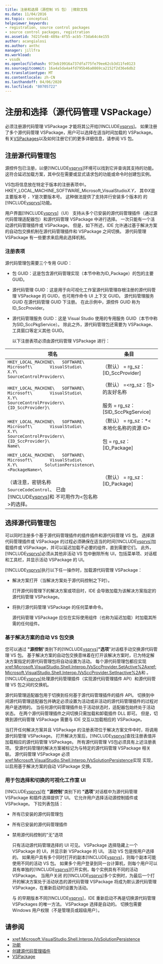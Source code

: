 ```yaml
---
title: 注册和选择（源控制 VS 包） |微软文档
ms.date: 11/04/2016
ms.topic: conceptual
helpviewer_keywords:
- registration, source control packages
- source control packages, registration
ms.assetid: 7d21fe48-489a-4f55-acb5-73da64c4e155
author: acangialosi
ms.author: anthc
manager: jillfra
ms.workload:
- vssdk
ms.openlocfilehash: 973eb19916a737dfa775fe79ee62cb3d11fe0123
ms.sourcegitcommit: 16a4a5da4a4fd795b46a0869ca2152f2d36e6db2
ms.translationtype: MT
ms.contentlocale: zh-CN
ms.lasthandoff: 04/06/2020
ms.locfileid: "80705722"
---
```

# <a name="registration-and-selection-source-control-vspackage"></a>注册和选择（源代码管理 VSPackage）
必须注册源代码管理 VSPackage 才能将其公开给[!INCLUDE[vsprvs](../../code-quality/includes/vsprvs_md.md)]。 如果注册了多个源代码管理 VSPackage，用户可以选择在适当时间加载的 VSPackage。 有关[VSPackages](../../extensibility/internals/vspackages.md)以及如何注册它们的更多详细信息，请参阅 VS 包。

## <a name="registering-a-source-control-package"></a>注册源代码管理包
 源控件包已注册，以便[!INCLUDE[vsprvs](../../code-quality/includes/vsprvs_md.md)]环境可以找到它并查询其支持的功能。 这符合延迟加载方案，其中仅在需要或显式请求包的功能或命令时创建包实例。

 VS包将信息放在特定于版本的注册表项中\\，HKEY_LOCAL_MACHINE_SOFTWARE_Microsoft_VisualStudio*X.Y，* 其中*X*是主要版本号 *，Y*是次要版本号。 这种做法提供了支持并行安装多个版本的 的[!INCLUDE[vsprvs](../../code-quality/includes/vsprvs_md.md)]功能。

 用户界面[!INCLUDE[vsprvs](../../code-quality/includes/vsprvs_md.md)]（UI） 支持从多个已安装的源代码管理插件（通过源代码管理适配器包）和源代码管理 VSPackage 中进行选择。 一次只能有一个活动源代码管理插件或 VSPackage。 但是，如下所述，IDE 允许通过基于解决方案的自动包交换机制在源代码管理插件和 VSPackage 之间切换。 源代码管理 VSPackage 有一些要求来启用此选择机制。

### <a name="registry-entries"></a>注册表项
 源代码管理包需要三个专用 GUID：

- 包 GUID：这是包含源代码管理实现（本节中称为ID_Package）的包的主要 GUID。

- 源代码管理 GUID：这是用于向可视化工作室源代码管理存根注册的源代码管理 VSPackage 的 GUID，也可用作命令 UI 上下文 GUID。 源代码管理服务 GUID 在源代码管理 GUID 下注册。 在此示例中，源控件 GUID 称为ID_SccProvider。

- 源代码管理服务 GUID：这是 Visual Studio 使用的专用服务 GUID（本节中称为SID_SccPkgService）。 除此之外，源代码管理包还需要为 VSPackage、工具窗口等定义其他 GUID。

  以下注册表项必须由源代码管理 VSPackage 进行：

| 项名 | 条目 |
| - | - |
| `HKEY_LOCAL_MACHINE\   SOFTWARE\     Microsoft\       VisualStudio\         X.Y\           SourceControlProviders\` | （默认） = rg_sz：[ID_SccProvider] |
| `HKEY_LOCAL_MACHINE\   SOFTWARE\     Microsoft\       VisualStudio\         X.Y\           SourceControlProviders\             {ID_SccProvider}\` | （默认） =\<rg_sz：包>的友好名称<br /><br /> 服务 = rg_sz：[SID_SccPkgService] |
| `HKEY_LOCAL_MACHINE\   SOFTWARE\     Microsoft\       VisualStudio\         X.Y\           SourceControlProviders\             {ID_SccProvider}\               Name\` | （默认） = rg_sz：*\<本地化名称的资源 ID><br /><br /> 包 = rg_sz：[ID_Package] |
| `HKEY_LOCAL_MACHINE\   SOFTWARE\     Microsoft\       VisualStudio\         X.Y\           SolutionPersistence\             <PackageName>\`<br /><br /> （请注意，密钥名称`SourceCodeControl`、 已由[!INCLUDE[vsprvs](../../code-quality/includes/vsprvs_md.md)]和 不可用作为\<包名称>的选择。 | （默认） = rg_sz：[ID_Package] |

## <a name="selecting-a-source-control-package"></a>选择源代码管理包
 可以同时注册多个基于源代码管理插件的插件插件和源代码管理 VS 包。 选择源代码管理插件或 VSPackage 的过程必须确保在适当的时间[!INCLUDE[vsprvs](../../code-quality/includes/vsprvs_md.md)]加载插件或 VSPackage，并可以延迟加载不必要的组件，直到需要它们。 此外，[!INCLUDE[vsprvs](../../code-quality/includes/vsprvs_md.md)]必须从其他非活动 VS 包中删除所有 UI，包括菜单项、对话框和工具栏，并显示活动 VSPackage 的 UI。

 [!INCLUDE[vsprvs](../../code-quality/includes/vsprvs_md.md)]执行以下任一操作时，加载源代码管理 VSPackage：

- 解决方案打开（当解决方案处于源代码控制之下时）。

   打开源代码管理下的解决方案或项目时，IDE 会导致加载为该解决方案指定的源代码管理 VSPackage。

- 将执行源代码管理 VSPackage 的任何菜单命令。

  源代码管理 VSPackage 应仅在实际使用组件（也称为延迟加载）时加载其所需的任何组件。

### <a name="automatic-solution-based-vspackage-swapping"></a>基于解决方案的自动 VS 包交换
 您可以通过 **"源控制**"类别下的[!INCLUDE[vsprvs](../../code-quality/includes/vsprvs_md.md)]**"选项**"对话框手动交换源代码管理 VS 包。 基于解决方案的自动包交换意味着在打开该解决方案时，已为特定解决方案指定的源代码管理包将自动设置为活动。 每个源代码管理包都应实现<xref:Microsoft.VisualStudio.Shell.Interop.IVsSccProvider.SetActive%2A><xref:Microsoft.VisualStudio.Shell.Interop.IVsSccProvider.SetInactive%2A>和 。 [!INCLUDE[vsprvs](../../code-quality/includes/vsprvs_md.md)]处理源代码管理插件（实现源代码管理插件 API）和源代码管理 VS 包之间的交换机。

 源代码管理适配器包用于切换到任何基于源代码管理插件的插件 API。 切换到中间源代码管理适配器包并确定必须设置为活动或非活动的源代码管理插件的过程对用户是透明的。 当任何源代码管理插件处于活动状态时，适配器包始终处于活动状态。 在两个源代码管理插件之间切换只需加载和卸载插件 DLL 即可。 但是，切换到源代码管理 VSPackage 需要与 IDE 交互以加载相应的 VSPackage。

 当打开任何解决方案并且 VSPackage 的注册表项位于解决方案文件中时，将调用源代码管理 VSPackage。 打开解决方案后，[!INCLUDE[vsprvs](../../code-quality/includes/vsprvs_md.md)]查找注册表值并加载相应的源代码管理 VSPackage。 所有源代码管理 VS包必须具有上述注册表项。 受源代码管理的解决方案被标记为与特定的源代码管理 VSPackage 相关联。 源代码管理 VSPackage 必须<xref:Microsoft.VisualStudio.Shell.Interop.IVsSolutionPersistence>实现 实现，以启用基于解决方案的自动 VSPackage 交换。

### <a name="visual-studio-ui-for-package-selection-and-switching"></a>用于包选择和切换的可视化工作室 UI
 [!INCLUDE[vsprvs](../../code-quality/includes/vsprvs_md.md)]在 **"源控制**"类别下的 **"选项**"对话框中为源代码管理 VSPackage 和插件选择提供了 UI。 它允许用户选择活动源控制插件或 VSPackage。 下拉列表包括：

- 所有已安装的源代码管理包

- 所有已安装的源代码管理插件

- 禁用源代码控制的"无"选项

  只有活动源代码管理选择的 UI 可见。 VSPackage 选择隐藏上一个 VSPackage 的 UI，并显示新 VSPackage 的 UI。 活动 VS 包是按用户选择的。 如果用户具有多个同时打开的副本[!INCLUDE[vsprvs](../../code-quality/includes/vsprvs_md.md)]，则每个副本可能使用不同的活动 VS 包。 如果多个用户登录到同一台计算机，则每个用户可以具有单独的[!INCLUDE[vsprvs](../../code-quality/includes/vsprvs_md.md)]打开实例，每个实例具有不同的活动 VSPackage。 当用户关闭 的[!INCLUDE[vsprvs](../../code-quality/includes/vsprvs_md.md)]多个实例时，为最后一个打开的解决方案处于活动状态的源代码管理 VSPackage 将成为默认源代码管理 VSPackage，在重新启动时设置为活动。

  与 的早期版本不同[!INCLUDE[vsprvs](../../code-quality/includes/vsprvs_md.md)]，IDE 重新启动不再是切换源代码管理 VSPackages 的唯一方法。 VSPackage 选择是自动的。 切换包需要 Windows 用户权限（不是管理员或超级用户）。

## <a name="see-also"></a>请参阅
- <xref:Microsoft.VisualStudio.Shell.Interop.IVsSolutionPersistence>
- [功能](../../extensibility/internals/source-control-vspackage-features.md)
- [创建源代码管理插件](../../extensibility/internals/creating-a-source-control-plug-in.md)
- [VSPackage](../../extensibility/internals/vspackages.md)
